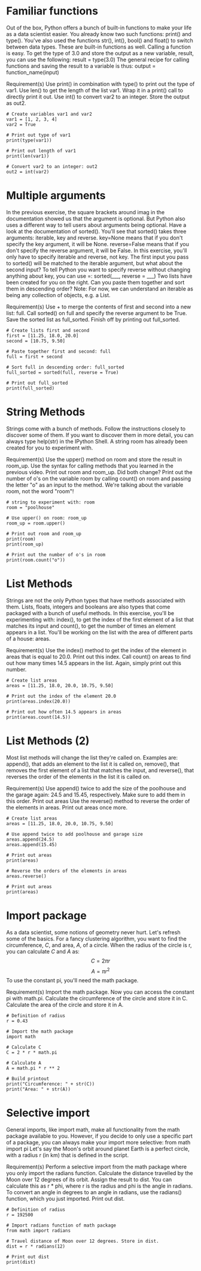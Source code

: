 # Familiar functions
Out of the box, Python offers a bunch of built-in functions to make your life as a data scientist easier. You already know two such functions: print() and type(). You've also used the functions str(), int(), bool() and float() to switch between data types. These are built-in functions as well.
Calling a function is easy. To get the type of 3.0 and store the output as a new variable, result, you can use the following:
result = type(3.0)
The general recipe for calling functions and saving the result to a variable is thus:
output = function_name(input)

Requirement(s)
Use print() in combination with type() to print out the type of var1.
Use len() to get the length of the list var1. Wrap it in a print() call to directly print it out.
Use int() to convert var2 to an integer. Store the output as out2.
```
# Create variables var1 and var2
var1 = [1, 2, 3, 4]
var2 = True

# Print out type of var1
print(type(var1))

# Print out length of var1
print(len(var1))

# Convert var2 to an integer: out2
out2 = int(var2)
```

# Multiple arguments
In the previous exercise, the square brackets around imag in the documentation showed us that the argument is optional. But Python also uses a different way to tell users about arguments being optional.
Have a look at the documentation of sorted().
You'll see that sorted() takes three arguments: iterable, key and reverse.
key=None means that if you don't specify the key argument, it will be None. reverse=False means that if you don't specify the reverse argument, it will be False.
In this exercise, you'll only have to specify iterable and reverse, not key. The first input you pass to sorted() will be matched to the iterable argument, but what about the second input? To tell Python you want to specify reverse without changing anything about key, you can use =:
sorted(___, reverse = ___)
Two lists have been created for you on the right. Can you paste them together and sort them in descending order?
Note: For now, we can understand an iterable as being any collection of objects, e.g. a List.

Requirement(s)
Use + to merge the contents of first and second into a new list: full.
Call sorted() on full and specify the reverse argument to be True. Save the sorted list as full_sorted.
Finish off by printing out full_sorted.
```
# Create lists first and second
first = [11.25, 18.0, 20.0]
second = [10.75, 9.50]

# Paste together first and second: full
full = first + second

# Sort full in descending order: full_sorted
full_sorted = sorted(full, reverse = True)

# Print out full_sorted
print(full_sorted)
```

# String Methods
Strings come with a bunch of methods. Follow the instructions closely to discover some of them. If you want to discover them in more detail, you can always type help(str) in the IPython Shell.
A string room has already been created for you to experiment with.

Requirement(s)
Use the upper() method on room and store the result in room_up. Use the syntax for calling methods that you learned in the previous video.
Print out room and room_up. Did both change?
Print out the number of o's on the variable room by calling count() on room and passing the letter "o" as an input to the method. We're talking about the variable room, not the word "room"!
```
# string to experiment with: room
room = "poolhouse"

# Use upper() on room: room_up
room_up = room.upper()

# Print out room and room_up
print(room)
print(room_up)

# Print out the number of o's in room
print(room.count("o"))
```

# List Methods
Strings are not the only Python types that have methods associated with them. Lists, floats, integers and booleans are also types that come packaged with a bunch of useful methods. In this exercise, you'll be experimenting with:
index(), to get the index of the first element of a list that matches its input and
count(), to get the number of times an element appears in a list.
You'll be working on the list with the area of different parts of a house: areas.

Requirement(s)
Use the index() method to get the index of the element in areas that is equal to 20.0. Print out this index.
Call count() on areas to find out how many times 14.5 appears in the list. Again, simply print out this number.
```
# Create list areas
areas = [11.25, 18.0, 20.0, 10.75, 9.50]

# Print out the index of the element 20.0
print(areas.index(20.0))

# Print out how often 14.5 appears in areas
print(areas.count(14.5))
```

# List Methods (2)
Most list methods will change the list they're called on. Examples are:
append(), that adds an element to the list it is called on,
remove(), that removes the first element of a list that matches the input, and
reverse(), that reverses the order of the elements in the list it is called on.

Requirement(s)
Use append() twice to add the size of the poolhouse and the garage again: 24.5 and 15.45, respectively. Make sure to add them in this order.
Print out areas
Use the reverse() method to reverse the order of the elements in areas.
Print out areas once more.
```
# Create list areas
areas = [11.25, 18.0, 20.0, 10.75, 9.50]

# Use append twice to add poolhouse and garage size
areas.append(24.5)
areas.append(15.45)

# Print out areas
print(areas)

# Reverse the orders of the elements in areas
areas.reverse()

# Print out areas
print(areas)
```

# Import package
As a data scientist, some notions of geometry never hurt. Let's refresh some of the basics.
For a fancy clustering algorithm, you want to find the circumference, $C$, and area, $A$, of a circle. When the radius of the circle is r, you can calculate $C$ and $A$ as:
$$C = 2 \pi r$$ $$A = \pi r^2 $$
To use the constant pi, you'll need the math package.

Requirement(s)
Import the math package. Now you can access the constant pi with math.pi.
Calculate the circumference of the circle and store it in C.
Calculate the area of the circle and store it in A.
```
# Definition of radius
r = 0.43

# Import the math package
import math

# Calculate C
C = 2 * r * math.pi

# Calculate A
A = math.pi * r ** 2

# Build printout
print("Circumference: " + str(C))
print("Area: " + str(A))
```

# Selective import
General imports, like import math, make all functionality from the math package available to you. However, if you decide to only use a specific part of a package, you can always make your import more selective:
from math import pi
Let's say the Moon's orbit around planet Earth is a perfect circle, with a radius r (in km) that is defined in the script.

Requirement(s)
Perform a selective import from the math package where you only import the radians function.
Calculate the distance travelled by the Moon over 12 degrees of its orbit. Assign the result to dist. You can calculate this as r * phi, where r is the radius and phi is the angle in radians. To convert an angle in degrees to an angle in radians, use the radians() function, which you just imported.
Print out dist.
```
# Definition of radius
r = 192500

# Import radians function of math package
from math import radians

# Travel distance of Moon over 12 degrees. Store in dist.
dist = r * radians(12)

# Print out dist
print(dist)
```
